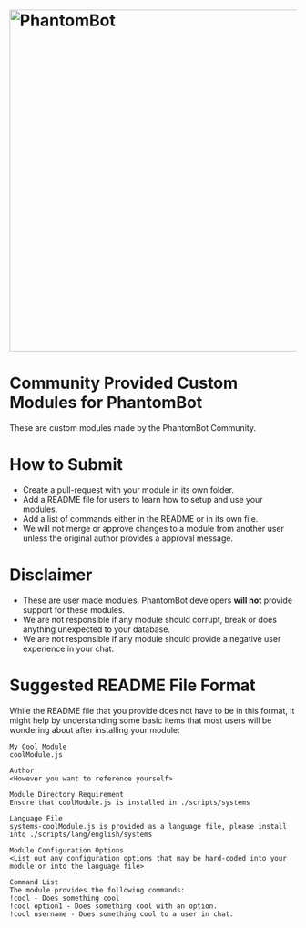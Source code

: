 # <img alt="PhantomBot" src="https://phantombot.tv/img/new-logo-dark-v2.png" width="600px"/>

# Community Provided Custom Modules for PhantomBot
These are custom modules made by the PhantomBot Community.

# How to Submit
-	Create a pull-request with your module in its own folder.
-	Add a README file for users to learn how to setup and use your modules.
-	Add a list of commands either in the README or in its own file.
- We will not merge or approve changes to a module from another user unless the original author provides a approval message.

# Disclaimer
-	These are user made modules. PhantomBot developers **will not** provide support for these modules.
-	We are not responsible if any module should corrupt, break or does anything unexpected to your database.
- We are not responsible if any module should provide a negative user experience in your chat.

# Suggested README File Format
While the README file that you provide does not have to be in this format, it might help by understanding some basic items that most users will be wondering about after installing your module:

    My Cool Module
    coolModule.js
    
    Author
    <However you want to reference yourself>
    
    Module Directory Requirement
    Ensure that coolModule.js is installed in ./scripts/systems
    
    Language File
    systems-coolModule.js is provided as a language file, please install into ./scripts/lang/english/systems
    
    Module Configuration Options
    <List out any configuration options that may be hard-coded into your module or into the language file>
    
    Command List
    The module provides the following commands:
    !cool - Does something cool
    !cool option1 - Does something cool with an option.
    !cool username - Does something cool to a user in chat.
